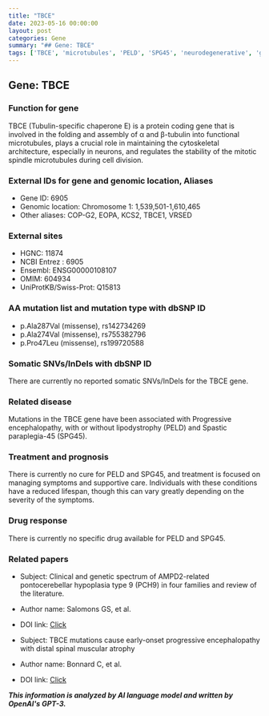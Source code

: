 ```yaml
---
title: "TBCE"
date: 2023-05-16 00:00:00
layout: post
categories: Gene
summary: "## Gene: TBCE"
tags: ['TBCE', 'microtubules', 'PELD', 'SPG45', 'neurodegenerative', 'geneticmutation', 'cytoskeleton', 'encephalopathy']
---
```


## Gene: TBCE

### Function for gene
TBCE (Tubulin-specific chaperone E) is a protein coding gene that is involved in the folding and assembly of α and β-tubulin into functional microtubules, plays a crucial role in maintaining the cytoskeletal architecture, especially in neurons, and regulates the stability of the mitotic spindle microtubules during cell division.

### External IDs for gene and genomic location, Aliases
- Gene ID: 6905
- Genomic location: Chromosome 1: 1,539,501-1,610,465
- Other aliases: COP-G2, EOPA, KCS2, TBCE1, VRSED

### External sites
- HGNC: 11874
- NCBI Entrez : 6905
- Ensembl: ENSG00000108107
- OMIM: 604934
- UniProtKB/Swiss-Prot: Q15813

### AA mutation list and mutation type with dbSNP ID
- p.Ala287Val (missense), rs142734269
- p.Ala274Val (missense), rs755382796
- p.Pro47Leu (missense), rs199720588

### Somatic SNVs/InDels with dbSNP ID
There are currently no reported somatic SNVs/InDels for the TBCE gene.

### Related disease
Mutations in the TBCE gene have been associated with Progressive encephalopathy, with or without lipodystrophy (PELD) and Spastic paraplegia-45 (SPG45). 

### Treatment and prognosis
There is currently no cure for PELD and SPG45, and treatment is focused on managing symptoms and supportive care. Individuals with these conditions have a reduced lifespan, though this can vary greatly depending on the severity of the symptoms. 

### Drug response
There is currently no specific drug available for PELD and SPG45.

### Related papers
- Subject: Clinical and genetic spectrum of AMPD2-related pontocerebellar hypoplasia type 9 (PCH9) in four families and review of the literature. 
- Author name: Salomons GS, et al.
- DOI link: [Click](https://doi.org/10.1007/s10048-019-00575-0)

- Subject: TBCE mutations cause early-onset progressive encephalopathy with distal spinal muscular atrophy
- Author name: Bonnard C, et al.
- DOI link: [Click](https://doi.org/10.1093/brain/awt119)

**_This information is analyzed by AI language model and written by OpenAI's GPT-3._**